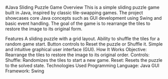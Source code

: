 #Java Sliding Puzzle Game
Overview
This is a simple sliding puzzle game built in Java, inspired by classic tile-swapping games. The project showcases core Java concepts such as GUI development using Swing and basic event handling. The goal of the game is to rearrange the tiles to restore the image to its original form.

Features
A sliding puzzle with a grid layout.
Ability to shuffle the tiles for a random game start.
Button controls to Reset the puzzle or Shuffle it.
Simple and intuitive graphical user interface (GUI).
How It Works
Objective: Rearrange the tiles to restore the image to its original order.
Controls:
Shuffle: Randomizes the tiles to start a new game.
Reset: Resets the puzzle to the solved state.
Technologies Used
Programming Language: Java
GUI Framework: Swing
